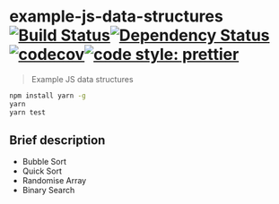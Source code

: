 # example-js-data-structures [![Build Status](https://travis-ci.org/globalroo/example-js-data-structures.svg?branch=master)](https://travis-ci.org/globalroo/example-js-data-structures)[![Dependency Status](https://dependencyci.com/github/globalroo/example-js-data-structures/badge)](https://dependencyci.com/github/globalroo/example-js-data-structures)[![codecov](https://codecov.io/gh/globalroo/example-js-data-structures/branch/master/graph/badge.svg)](https://codecov.io/gh/globalroo/example-js-data-structures)[![code style: prettier](https://img.shields.io/badge/code_style-prettier-ff69b4.svg?style=flat-square)](https://github.com/prettier/prettier)

> Example JS data structures

```sh
npm install yarn -g
yarn
yarn test
```
## Brief description

- Bubble Sort
- Quick Sort
- Randomise Array
- Binary Search
